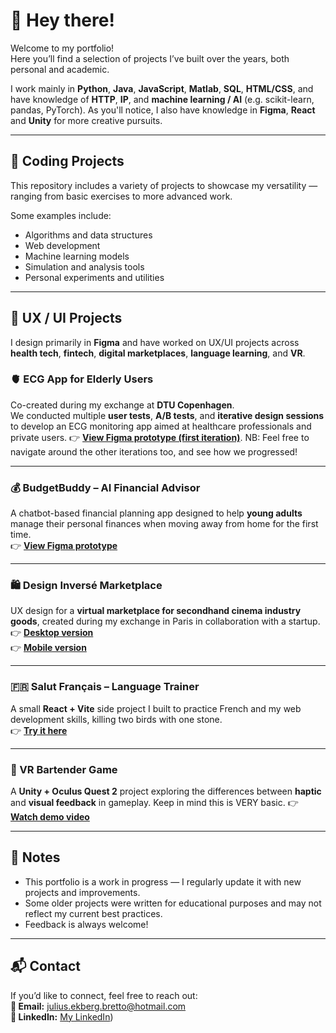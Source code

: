 # 👋 Hey there!

Welcome to my portfolio!  
Here you’ll find a selection of projects I’ve built over the years, both personal and academic.  

I work mainly in **Python**, **Java**, **JavaScript**, **Matlab**, **SQL**, **HTML/CSS**, and have knowledge of **HTTP**, **IP**, and **machine learning / AI** (e.g. scikit-learn, pandas, PyTorch). As you'll notice, I also have knowledge in **Figma**, **React** and **Unity** for more creative pursuits.

---

## 🧠 Coding Projects

This repository includes a variety of projects to showcase my versatility — ranging from basic exercises to more advanced work.  

Some examples include:
- Algorithms and data structures  
- Web development  
- Machine learning models  
- Simulation and analysis tools  
- Personal experiments and utilities  

---

## 🎨 UX / UI Projects

I design primarily in **Figma** and have worked on UX/UI projects across **health tech**, **fintech**, **digital marketplaces**, **language learning**, and **VR**.

### 🫀 ECG App for Elderly Users
Co-created during my exchange at **DTU Copenhagen**.  
We conducted multiple **user tests**, **A/B tests**, and **iterative design sessions** to develop an ECG monitoring app aimed at healthcare professionals and private users.
👉 [**View Figma prototype (first iteration)**](https://www.figma.com/design/q0O6f4XPU5fkL7mKGXDvvt/Movisens-vs.-ECG-Monitor-Project?m=auto&t=sRIQAPY5FYWR3bx2-7). NB: Feel free to navigate around the other iterations too, and see how we progressed!

---

### 💰 BudgetBuddy – AI Financial Advisor
A chatbot-based financial planning app designed to help **young adults** manage their personal finances when moving away from home for the first time.  
👉 [**View Figma prototype**](https://www.figma.com/proto/h8rYvxVRC3jPVPWL5lxbEY/Final-Project-(Finance)?node-id=1060-3891&starting-point-node-id=1060%3A3880)

---

### 🛍️ Design Inversé Marketplace
UX design for a **virtual marketplace for secondhand cinema industry goods**, created during my exchange in Paris in collaboration with a startup.  
👉 [**Desktop version**](https://www.figma.com/proto/zKC1SaWfmuWTHxXKZ0RlWh/Vertical-Marketplace--First-Draft?node-id=1215-10643&p=f&t=gBUWyzNU9cAeFQfr-0&scaling=scale-down&content-scaling=fixed&page-id=1%3A3360&starting-point-node-id=1215%3A10643)  
👉 [**Mobile version**](https://www.figma.com/proto/zKC1SaWfmuWTHxXKZ0RlWh/Vertical-Marketplace--First-Draft?node-id=950-6266&t=gBUWyzNU9cAeFQfr-0&scaling=scale-down&content-scaling=fixed&page-id=169%3A1317&starting-point-node-id=950%3A6266&show-proto-sidebar=1)

---

### 🇫🇷 Salut Français – Language Trainer
A small **React + Vite** side project I built to practice French and my web development skills, killing two birds with one stone.  
👉 [**Try it here**](https://salut-francais.bond)

---

### 🥽 VR Bartender Game
A **Unity + Oculus Quest 2** project exploring the differences between **haptic** and **visual feedback** in gameplay. Keep in mind this is VERY basic.
👉 [**Watch demo video**](https://youtube.com/shorts/GEtwTgkdaXs)

---

## 📝 Notes

- This portfolio is a work in progress — I regularly update it with new projects and improvements.  
- Some older projects were written for educational purposes and may not reflect my current best practices.  
- Feedback is always welcome!

---

## 📬 Contact

If you’d like to connect, feel free to reach out:  
**📧 Email:** [julius.ekberg.bretto@hotmail.com](mailto:julius.ekberg.bretto@hotmail.com)  
**💼 LinkedIn:** [My LinkedIn](https://www.linkedin.com/in/julius-ekberg-bretto-038b24153/)) 
